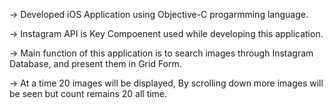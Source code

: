 -> Developed iOS Application using Objective-C progarmming language.

-> Instagram API is Key Compoenent used while developing this application.

-> Main function of this application is to search images through Instagram Database, and present them in Grid Form.

-> At a time 20 images will be displayed, By scrolling down more images will be seen but count remains 20 all time.
